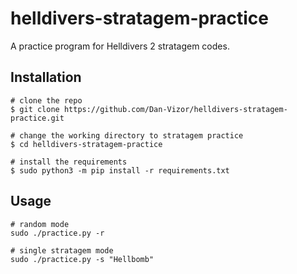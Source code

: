 # helldivers-stratagem-practice
A practice program for Helldivers 2 stratagem codes.

## Installation

```console
# clone the repo
$ git clone https://github.com/Dan-Vizor/helldivers-stratagem-practice.git

# change the working directory to stratagem practice
$ cd helldivers-stratagem-practice

# install the requirements
$ sudo python3 -m pip install -r requirements.txt
```

## Usage
```console
# random mode
sudo ./practice.py -r

# single stratagem mode
sudo ./practice.py -s "Hellbomb"
```